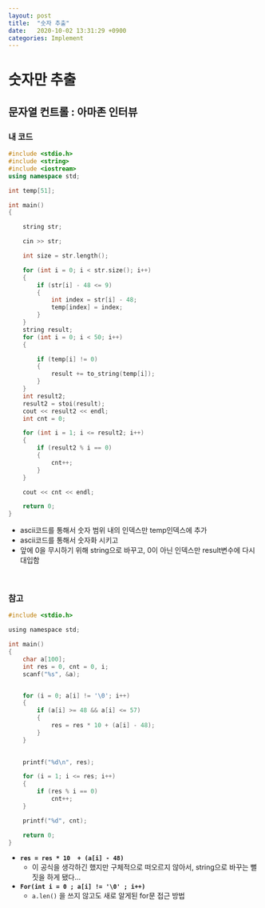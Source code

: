 ```yaml
---
layout: post
title:  "숫자 추출"
date:   2020-10-02 13:31:29 +0900
categories: Implement
---
```

# 숫자만 추출

## 문자열 컨트롤 : 아마존 인터뷰

### 내 코드

```c++
#include <stdio.h>
#include <string>
#include <iostream>
using namespace std;

int temp[51];

int main()
{

    string str;

    cin >> str;

    int size = str.length();

    for (int i = 0; i < str.size(); i++)
    {
        if (str[i] - 48 <= 9)
        {
            int index = str[i] - 48;
            temp[index] = index;
        }
    }
    string result;
    for (int i = 0; i < 50; i++)
    {

        if (temp[i] != 0)
        {
            result += to_string(temp[i]);
        }
    }
    int result2;
    result2 = stoi(result);
    cout << result2 << endl;
    int cnt = 0;

    for (int i = 1; i <= result2; i++)
    {
        if (result2 % i == 0)
        {
            cnt++;
        }
    }

    cout << cnt << endl;

    return 0;
}
```

- ascii코드를 통해서 숫자 범위 내의 인덱스만 temp인덱스에 추가
- ascii코드를 통해서 숫자화 시키고
- 앞에 0을 무시하기 위해 string으로 바꾸고, 0이 아닌 인덱스만 result변수에 다시 대입함



<br/> 

### 참고

```c
#include <stdio.h>

using namespace std;

int main()
{
    char a[100];
    int res = 0, cnt = 0, i;
    scanf("%s", &a);


    for (i = 0; a[i] != '\0'; i++)
    {
        if (a[i] >= 48 && a[i] <= 57)
        {
            res = res * 10 + (a[i] - 48);
        }
    }
    

    printf("%d\n", res);

    for (i = 1; i <= res; i++)
    {
        if (res % i == 0)
            cnt++;
    }

    printf("%d", cnt);

    return 0;
}
```

- **`res = res * 10  + (a[i] - 48)`** 
  - 이 공식을 생각하긴 했지만 구체적으로 떠오르지 않아서, string으로 바꾸는 뻘짓을 하게 됐다...
- **`For(int i = 0 ; a[i] != '\0' ; i++)`**  
  - `a.len()` 을 쓰지 않고도 새로 알게된 for문 접근 방법